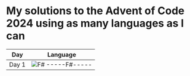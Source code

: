 # My solutions to the Advent of Code 2024 using as many languages as I can


| Day  | Language |
|:---:|:---:|
| Day 1  | ![F#](https://cdn.jsdelivr.net/gh/devicons/devicon/icons/fsharp/fsharp-original.svg) -----F#----- |




